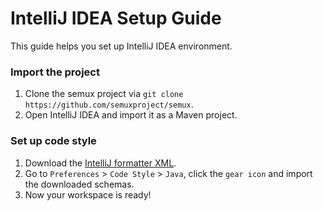 # IntelliJ IDEA Setup Guide

This guide helps you set up IntelliJ IDEA environment.

### Import the project

1. Clone the semux project via `git clone https://github.com/semuxproject/semux`.
2. Open IntelliJ IDEA and import it as a Maven project.

### Set up code style

1. Download the [IntelliJ formatter XML](https://raw.githubusercontent.com/semuxproject/semux/master/misc/formatter_intellij.xml).
2. Go to `Preferences` > `Code Style` > `Java`, click the `gear icon` and import the downloaded schemas.
3. Now your workspace is ready!
